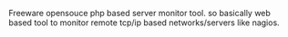 Freeware opensouce php based server monitor tool. so basically web based tool to monitor remote tcp/ip based networks/servers like nagios.
